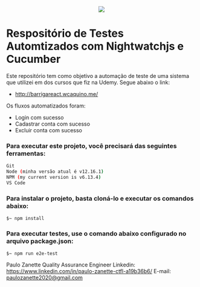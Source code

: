 <div align="center">
 <img src="https://encrypted-tbn0.gstatic.com/images?q=tbn%3AANd9GcSuakgY_Yooey2BrMqD34E6_ptK9EedY9TGN3CevP6sofrSybM7&usqp=CAUg" >
</div>

# Respositório de Testes Automtizados com Nightwatchjs e Cucumber

Este repositório tem como objetivo a automação de teste de uma sistema que utilizei em dos cursos que fiz na Udemy. Segue abaixo o link:
  - http://barrigareact.wcaquino.me/
  
 Os fluxos automatizados foram:
  - Login com sucesso
  - Cadastrar conta com sucesso
  - Excluir conta com sucesso
  
 ### Para executar este projeto, você precisará das seguintes ferramentas:
```bash
Git
Node (minha versão atual é v12.16.1)
NPM (my current version is v6.13.4)
VS Code
```

### Para instalar o projeto, basta cloná-lo e executar os comandos abaixo:
```terminal
$~ npm install
```

### Para executar testes, use o comando abaixo configurado no arquivo package.json:
```terminal
$~ npm run e2e-test
```


Paulo Zanette
Quality Assurance Engineer
Linkedin: https://www.linkedin.com/in/paulo-zanette-ctfl-a19b36b6/
E-mail: paulozanette2020@gmail.com
